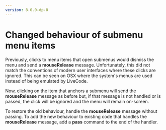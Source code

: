 ```yaml
---
version: 8.0.0-dp-8
---
```

# Changed behaviour of submenu menu items

Previously, clicks to menu items that open submenus would dismiss
the menu and send a **mouseRelease** message. Unfortunately, this
did not match the conventions of modern user interfaces where
these clicks are ignored. This can be seen on OSX where the
system's menus are used instead of being emulated by LiveCode.

Now, clicking on the item that anchors a submenu will send the
**mouseRelease** message as before but, if that message is not handled
or is passed, the click will be ignored and the menu will remain
on-screen.

To restore the old behaviour, handle the **mouseRelease** message
without passing. To add the new behaviour to existing code that
handles the **mouseRelease** message, add a **pass** command to the
end of the handler.

